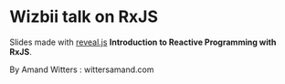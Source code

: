 # Wizbii talk on RxJS

Slides made with [reveal.js](https://github.com/hakimel/reveal.js)
**Introduction to Reactive Programming with RxJS**.

By Amand Witters : wittersamand.com